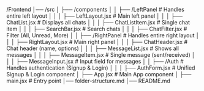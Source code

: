 /Frontend
│── /src
│   ├── /components
│   │   ├── /LeftPanel            # Handles entire left layout
│   │   │   ├── LeftLayout.jsx     # Main left panel
│   │   │   ├── ChatList.jsx       # Displays all chats
│   │   │   ├── ChatListItem.jsx   # Single chat item
│   │   │   ├── SearchBar.jsx      # Search chats
│   │   │   ├── ChatFilter.jsx     # Filter (All, Unread, More)
│   │   ├── /RightPanel           # Handles entire right layout
│   │   │   ├── RightLayout.jsx    # Main right panel
│   │   │   ├── ChatHeader.jsx     # Chat header (name, options)
│   │   │   ├── MessageList.jsx    # Shows all messages
│   │   │   ├── MessageItem.jsx    # Single message (sent/received)
│   │   │   ├── MessageInput.jsx   # Input field for messages
│   │   ├── /Auth                 # Handles authentication (Signup & Login)
│   │   │   ├── AuthForm.jsx       # Unified Signup & Login component
│   ├── App.jsx                    # Main App component
│   ├── main.jsx                   # Entry point
│── folder-structure.md
│── README.md
